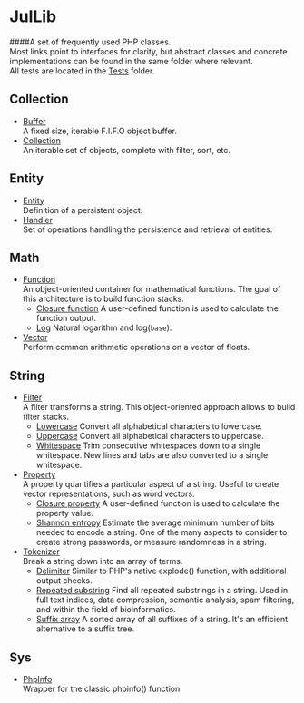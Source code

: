 JulLib
======
####A set of frequently used PHP classes.  
Most links point to interfaces for clarity,
but abstract classes and concrete implementations can be found in the same folder where relevant.  
All tests are located in the [Tests](https://github.com/youlweb/JulLib/blob/master/src/Lib/Tests) folder.

Collection
----------
- [Buffer](https://github.com/youlweb/JulLib/blob/master/src/Lib/Collection/Buffer/BufferInterface.php)  
A fixed size, iterable F.I.F.O object buffer.
- [Collection](https://github.com/youlweb/JulLib/blob/master/src/Lib/Collection/CollectionInterface.php)  
An iterable set of objects, complete with filter, sort, etc.

Entity
------
- [Entity](https://github.com/youlweb/JulLib/blob/master/src/Lib/Entity/EntityInterface.php)  
Definition of a persistent object.
- [Handler](https://github.com/youlweb/JulLib/blob/master/src/Lib/Entity/Handler/HandlerInterface.php)  
Set of operations handling the persistence and retrieval of entities.

Math
----
- [Function](https://github.com/youlweb/JulLib/blob/master/src/Lib/Math/Functions/FunctionInterface.php)  
An object-oriented container for mathematical functions.
The goal of this architecture is to build function stacks.
    - [Closure function](https://github.com/youlweb/JulLib/blob/master/src/Lib/Math/Functions/ClosureFunction.php)
    A user-defined function is used to calculate the function output.
    - [Log](https://github.com/youlweb/JulLib/blob/master/src/Lib/Math/Functions/Log.php)
    Natural logarithm and log(`base`).
- [Vector](https://github.com/youlweb/JulLib/blob/master/src/Lib/Math/Vector/VectorInterface.php)  
Perform common arithmetic operations on a vector of floats.

String
------
- [Filter](https://github.com/youlweb/JulLib/blob/master/src/Lib/String/Filter/FilterInterface.php)  
A filter transforms a string.
This object-oriented approach allows to build filter stacks.
    - [Lowercase](https://github.com/youlweb/JulLib/blob/master/src/Lib/String/Filter/Lowercase.php)
    Convert all alphabetical characters to lowercase.
    - [Uppercase](https://github.com/youlweb/JulLib/blob/master/src/Lib/String/Filter/Uppercase.php)
    Convert all alphabetical characters to uppercase.
    - [Whitespace](https://github.com/youlweb/JulLib/blob/master/src/Lib/String/Filter/Whitespace.php)
    Trim consecutive whitespaces down to a single whitespace.
    New lines and tabs are also converted to a single whitespace.
- [Property](https://github.com/youlweb/JulLib/blob/master/src/Lib/String/Property/PropertyInterface.php)  
A property quantifies a particular aspect of a string.
Useful to create vector representations, such as word vectors.
    - [Closure property](https://github.com/youlweb/JulLib/blob/master/src/Lib/String/Property/ClosureProperty.php)
    A user-defined function is used to calculate the property value.
    - [Shannon entropy](https://github.com/youlweb/JulLib/blob/master/src/Lib/String/Property/ShannonEntropy.php)
    Estimate the average minimum number of bits needed to encode a string.
    One of the many aspects to consider to create strong passwords, or measure randomness in a string.
- [Tokenizer](https://github.com/youlweb/JulLib/blob/master/src/Lib/String/Tokenizer/TokenizerInterface.php)  
Break a string down into an array of terms.
    - [Delimiter](https://github.com/youlweb/JulLib/blob/master/src/Lib/String/Tokenizer/Delimiter.php)
    Similar to PHP's native explode() function, with additional output checks.
    - [Repeated substring](https://github.com/youlweb/JulLib/blob/master/src/Lib/String/Tokenizer/RepeatedSubstring.php)
    Find all repeated substrings in a string.
    Used in full text indices, data compression, semantic analysis, spam filtering,
    and within the field of bioinformatics.
    - [Suffix array](https://github.com/youlweb/JulLib/blob/master/src/Lib/String/Tokenizer/SuffixArray.php)
    A sorted array of all suffixes of a string. It's an efficient alternative to a suffix tree.

Sys
---
- [PhpInfo](https://github.com/youlweb/JulLib/blob/master/src/Lib/Sys/PhpInfo.php)  
Wrapper for the classic phpinfo() function.
